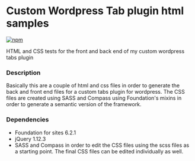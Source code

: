 # Custom Wordpress Tab plugin html samples
[![npm](https://img.shields.io/npm/v/npm.svg?maxAge=2592000?style=plastic)](https://www.npmjs.com/package/wordpress-tab-plugin-html-test)

HTML and CSS tests for the front and back end of my custom wordpress tabs plugin

### Description
Basically this  are a couple of html and css files in order to generate the back and front end files for a custom tabs plugin for wordpress.
The CSS files are created using SASS and Compass using Foundation's mixins in order to generate a semantic version of the framework.

### Dependencies
* Foundation for sites 6.2.1
* jQuery 1.12.3
* SASS and Compass in order to edit the CSS files using the scss files as a starting point. The final CSS files can be edited individually as well.
